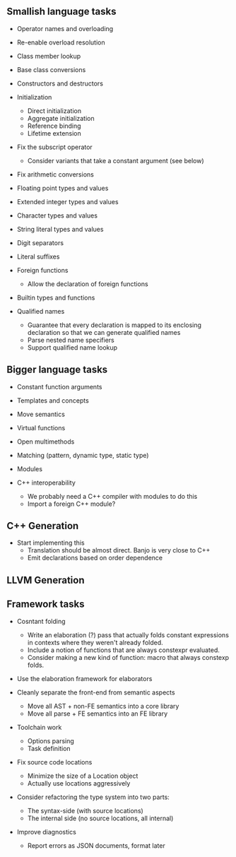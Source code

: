 
## Smallish language tasks

- Operator names and overloading
- Re-enable overload resolution
- Class member lookup
- Base class conversions

- Constructors and destructors

- Initialization
  - Direct initialization
  - Aggregate initialization
  - Reference binding
  - Lifetime extension

- Fix the subscript operator
  - Consider variants that take a constant argument (see below)

- Fix arithmetic conversions
- Floating point types and values
- Extended integer types and values
- Character types and values
- String literal types and values
- Digit separators
- Literal suffixes

- Foreign functions
  - Allow the declaration of foreign functions

- Builtin types and functions

- Qualified names
  - Guarantee that every declaration is mapped to its enclosing
    declaration so that we can generate qualified names
  - Parse nested name specifiers
  - Support qualified name lookup

## Bigger language tasks

- Constant function arguments
- Templates and concepts
- Move semantics
- Virtual functions
- Open multimethods
- Matching (pattern, dynamic type, static type)
- Modules

- C++ interoperability
  - We probably need a C++ compiler with modules to do this
  - Import a foreign C++ module?


## C++ Generation

- Start implementing this
  - Translation should be almost direct. Banjo is very close to C++
  - Emit declarations based on order dependence


## LLVM Generation



## Framework tasks

- Cosntant folding
  - Write an elaboration (?) pass that actually folds 
    constant expressions in contexts where they weren't already folded.
  - Include a notion of functions that are always constexpr evaluated.
  - Consider making a new kind of function: macro that always constexp
    folds.

- Use the elaboration framework for elaborators

- Cleanly separate the front-end from semantic aspects
  - Move all AST + non-FE semantics into a core library
  - Move all parse + FE semantics into an FE library

- Toolchain work
  - Options parsing
  - Task definition

- Fix source code locations
  - Minimize the size of a Location object
  - Actually use locations aggressively

- Consider refactoring the type system into two parts:
  - The syntax-side (with source locations)
  - The internal side (no source locations, all internal)

- Improve diagnostics
  - Report errors as JSON documents, format later